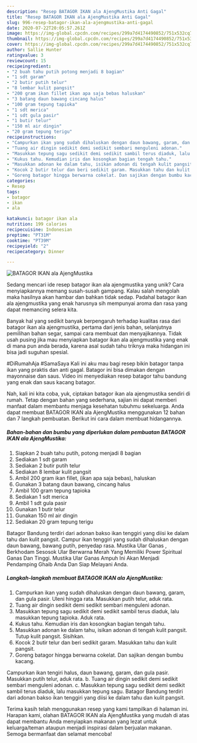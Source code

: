 ```yaml
---
description: "Resep BATAGOR IKAN ala AjengMustika Anti Gagal"
title: "Resep BATAGOR IKAN ala AjengMustika Anti Gagal"
slug: 996-resep-batagor-ikan-ala-ajengmustika-anti-gagal
date: 2020-07-22T20:05:57.261Z
image: https://img-global.cpcdn.com/recipes/299a7d4174490852/751x532cq70/batagor-ikan-ala-ajengmustika-foto-resep-utama.jpg
thumbnail: https://img-global.cpcdn.com/recipes/299a7d4174490852/751x532cq70/batagor-ikan-ala-ajengmustika-foto-resep-utama.jpg
cover: https://img-global.cpcdn.com/recipes/299a7d4174490852/751x532cq70/batagor-ikan-ala-ajengmustika-foto-resep-utama.jpg
author: Sallie Hunter
ratingvalue: 3
reviewcount: 15
recipeingredient:
- "2 buah tahu putih potong menjadi 8 bagian"
- "1 sdt garam"
- "2 butir putih telur"
- "8 lembar kulit pangsit"
- "200 gram ikan fillet ikan apa saja bebas haluskan"
- "3 batang daun bawang cincang halus"
- "100 gram tepung tapioka"
- "1 sdt merica"
- "1 sdt gula pasir"
- "1 butir telur"
- "150 ml air dingin"
- "20 gram tepung terigu"
recipeinstructions:
- "Campurkan ikan yang sudah dihaluskan dengan daun bawang, garam, dan gula pasir. Uleni hingga rata. Masukkan putih telur, aduk rata."
- "Tuang air dingin sedikit demi sedikit sembari menguleni adonan."
- "Masukkan tepung sagu sedikit demi sedikit sambil terus diaduk, lalu masukkan tepung tapioka. Aduk rata."
- "Kukus tahu. Kemudian iris dan kosongkan bagian tengah tahu."
- "Masukkan adonan ke dalam tahu, isikan adonan di tengah kulit pangsit. Tutup kulit pangsit. Sisihkan."
- "Kocok 2 butir telur dan beri sedikit garam. Masukkan tahu dan kulit pangsit."
- "Goreng batagor hingga berwarna cokelat. Dan sajikan dengan bumbu kacang."
categories:
- Resep
tags:
- batagor
- ikan
- ala

katakunci: batagor ikan ala 
nutrition: 199 calories
recipecuisine: Indonesian
preptime: "PT31M"
cooktime: "PT39M"
recipeyield: "2"
recipecategory: Dinner

---
```



![BATAGOR IKAN ala AjengMustika](https://img-global.cpcdn.com/recipes/299a7d4174490852/751x532cq70/batagor-ikan-ala-ajengmustika-foto-resep-utama.jpg)

Sedang mencari ide resep batagor ikan ala ajengmustika yang unik? Cara menyiapkannya memang susah-susah gampang. Kalau salah mengolah maka hasilnya akan hambar dan bahkan tidak sedap. Padahal batagor ikan ala ajengmustika yang enak harusnya sih mempunyai aroma dan rasa yang dapat memancing selera kita.

Banyak hal yang sedikit banyak berpengaruh terhadap kualitas rasa dari batagor ikan ala ajengmustika, pertama dari jenis bahan, selanjutnya pemilihan bahan segar, sampai cara membuat dan menyajikannya. Tidak usah pusing jika mau menyiapkan batagor ikan ala ajengmustika yang enak di mana pun anda berada, karena asal sudah tahu triknya maka hidangan ini bisa jadi suguhan spesial.

#DiRumahAja #SamaSaya Kali ini aku mau bagi resep bikin batagor tanpa ikan yang praktis dan anti gagal. Batagor ini bisa dimakan dengan mayonnaise dan saus. Video ini menyediakan resep batagor tahu bandung yang enak dan saus kacang batagor.


Nah, kali ini kita coba, yuk, ciptakan batagor ikan ala ajengmustika sendiri di rumah. Tetap dengan bahan yang sederhana, sajian ini dapat memberi manfaat dalam membantu menjaga kesehatan tubuhmu sekeluarga. Anda dapat membuat BATAGOR IKAN ala AjengMustika menggunakan 12 bahan dan 7 langkah pembuatan. Berikut ini cara dalam membuat hidangannya.

<!--inarticleads1-->

##### Bahan-bahan dan bumbu yang diperlukan dalam pembuatan BATAGOR IKAN ala AjengMustika:

1. Siapkan 2 buah tahu putih, potong menjadi 8 bagian
1. Sediakan 1 sdt garam
1. Sediakan 2 butir putih telur
1. Sediakan 8 lembar kulit pangsit
1. Ambil 200 gram ikan fillet, (ikan apa saja bebas), haluskan
1. Gunakan 3 batang daun bawang, cincang halus
1. Ambil 100 gram tepung tapioka
1. Sediakan 1 sdt merica
1. Ambil 1 sdt gula pasir
1. Gunakan 1 butir telur
1. Gunakan 150 ml air dingin
1. Sediakan 20 gram tepung terigu


Batagor Bandung terdiri dari adonan bakso ikan tenggiri yang diisi ke dalam tahu dan kulit pangsit. Campur ikan tenggiri yang sudah dihaluskan dengan daun bawang, bawang putih, penyedap rasa. Mustika Ular Ganas , Berkhodam Sesosok Ular Berwarna Merah Yang Memiliki Power Spiritual Ganas Dan Tinggi. Mustika Ular Ganas Ampuh Ini Akan Menjadi Pendamping Ghaib Anda Dan Siap Melayani Anda. 

<!--inarticleads2-->

##### Langkah-langkah membuat BATAGOR IKAN ala AjengMustika:

1. Campurkan ikan yang sudah dihaluskan dengan daun bawang, garam, dan gula pasir. Uleni hingga rata. Masukkan putih telur, aduk rata.
1. Tuang air dingin sedikit demi sedikit sembari menguleni adonan.
1. Masukkan tepung sagu sedikit demi sedikit sambil terus diaduk, lalu masukkan tepung tapioka. Aduk rata.
1. Kukus tahu. Kemudian iris dan kosongkan bagian tengah tahu.
1. Masukkan adonan ke dalam tahu, isikan adonan di tengah kulit pangsit. Tutup kulit pangsit. Sisihkan.
1. Kocok 2 butir telur dan beri sedikit garam. Masukkan tahu dan kulit pangsit.
1. Goreng batagor hingga berwarna cokelat. Dan sajikan dengan bumbu kacang.


Campurkan ikan tengiri halus, daun bawang, garam, dan gula pasir. Masukkan putih telur, aduk rata. b. Tuang air dingin sedikit demi sedikit sembari menguleni adonan. c. Masukkan tepung sagu sedikit demi sedikit sambil terus diaduk, lalu masukkan tepung sagu. Batagor Bandung terdiri dari adonan bakso ikan tenggiri yang diisi ke dalam tahu dan kulit pangsit. 

Terima kasih telah menggunakan resep yang kami tampilkan di halaman ini. Harapan kami, olahan BATAGOR IKAN ala AjengMustika yang mudah di atas dapat membantu Anda menyiapkan makanan yang lezat untuk keluarga/teman ataupun menjadi inspirasi dalam berjualan makanan. Semoga bermanfaat dan selamat mencoba!
